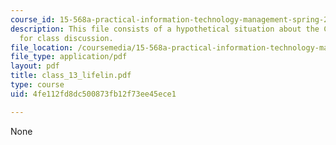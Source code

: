 ```yaml
---
course_id: 15-568a-practical-information-technology-management-spring-2005
description: This file consists of a hypothetical situation about the CareSystem project
  for class discussion.
file_location: /coursemedia/15-568a-practical-information-technology-management-spring-2005/4fe112fd8dc500873fb12f73ee45ece1_class_13_lifelin.pdf
file_type: application/pdf
layout: pdf
title: class_13_lifelin.pdf
type: course
uid: 4fe112fd8dc500873fb12f73ee45ece1

---
```

None
